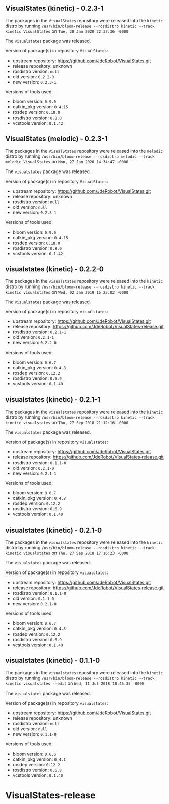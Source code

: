 ## VisualStates (kinetic) - 0.2.3-1

The packages in the `VisualStates` repository were released into the `kinetic` distro by running `/usr/bin/bloom-release --rosdistro kinetic --track kinetic VisualStates` on `Tue, 28 Jan 2020 22:37:36 -0000`

The `visualstates` package was released.

Version of package(s) in repository `VisualStates`:

- upstream repository: https://github.com/JdeRobot/VisualStates.git
- release repository: unknown
- rosdistro version: `null`
- old version: `0.2.2-0`
- new version: `0.2.3-1`

Versions of tools used:

- bloom version: `0.9.0`
- catkin_pkg version: `0.4.15`
- rosdep version: `0.18.0`
- rosdistro version: `0.8.0`
- vcstools version: `0.1.42`


## VisualStates (melodic) - 0.2.3-1

The packages in the `VisualStates` repository were released into the `melodic` distro by running `/usr/bin/bloom-release --rosdistro melodic --track melodic VisualStates` on `Mon, 27 Jan 2020 14:34:47 -0000`

The `visualstates` package was released.

Version of package(s) in repository `VisualStates`:

- upstream repository: https://github.com/JdeRobot/VisualStates.git
- release repository: unknown
- rosdistro version: `null`
- old version: `null`
- new version: `0.2.3-1`

Versions of tools used:

- bloom version: `0.9.0`
- catkin_pkg version: `0.4.15`
- rosdep version: `0.18.0`
- rosdistro version: `0.8.0`
- vcstools version: `0.1.42`


## visualstates (kinetic) - 0.2.2-0

The packages in the `visualstates` repository were released into the `kinetic` distro by running `/usr/bin/bloom-release --rosdistro kinetic --track kinetic visualstates` on `Wed, 02 Jan 2019 15:25:02 -0000`

The `visualstates` package was released.

Version of package(s) in repository `visualstates`:

- upstream repository: https://github.com/JdeRobot/VisualStates.git
- release repository: https://github.com/JdeRobot/VisualStates-release.git
- rosdistro version: `0.2.1-1`
- old version: `0.2.1-1`
- new version: `0.2.2-0`

Versions of tools used:

- bloom version: `0.6.7`
- catkin_pkg version: `0.4.8`
- rosdep version: `0.12.2`
- rosdistro version: `0.6.9`
- vcstools version: `0.1.40`


## visualstates (kinetic) - 0.2.1-1

The packages in the `visualstates` repository were released into the `kinetic` distro by running `/usr/bin/bloom-release --rosdistro kinetic --track kinetic visualstates` on `Thu, 27 Sep 2018 21:12:16 -0000`

The `visualstates` package was released.

Version of package(s) in repository `visualstates`:

- upstream repository: https://github.com/JdeRobot/VisualStates.git
- release repository: https://github.com/JdeRobot/VisualStates-release.git
- rosdistro version: `0.1.1-0`
- old version: `0.2.1-0`
- new version: `0.2.1-1`

Versions of tools used:

- bloom version: `0.6.7`
- catkin_pkg version: `0.4.8`
- rosdep version: `0.12.2`
- rosdistro version: `0.6.9`
- vcstools version: `0.1.40`


## visualstates (kinetic) - 0.2.1-0

The packages in the `visualstates` repository were released into the `kinetic` distro by running `/usr/bin/bloom-release --rosdistro kinetic --track kinetic visualstates` on `Thu, 27 Sep 2018 17:16:23 -0000`

The `visualstates` package was released.

Version of package(s) in repository `visualstates`:

- upstream repository: https://github.com/JdeRobot/VisualStates.git
- release repository: https://github.com/JdeRobot/VisualStates-release.git
- rosdistro version: `0.1.1-0`
- old version: `0.1.1-0`
- new version: `0.2.1-0`

Versions of tools used:

- bloom version: `0.6.7`
- catkin_pkg version: `0.4.8`
- rosdep version: `0.12.2`
- rosdistro version: `0.6.9`
- vcstools version: `0.1.40`


## visualstates (kinetic) - 0.1.1-0

The packages in the `visualstates` repository were released into the `kinetic` distro by running `/usr/bin/bloom-release --rosdistro kinetic --track kinetic visualstates --edit` on `Wed, 11 Jul 2018 10:45:35 -0000`

The `visualstates` package was released.

Version of package(s) in repository `visualstates`:

- upstream repository: https://github.com/JdeRobot/VisualStates.git
- release repository: unknown
- rosdistro version: `null`
- old version: `null`
- new version: `0.1.1-0`

Versions of tools used:

- bloom version: `0.6.6`
- catkin_pkg version: `0.4.1`
- rosdep version: `0.12.2`
- rosdistro version: `0.6.8`
- vcstools version: `0.1.40`


# VisualStates-release
